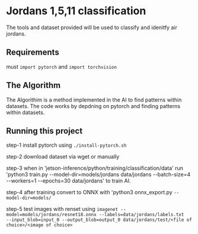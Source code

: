 # Jordans 1,5,11 classification

 The tools and dataset provided will be used to classify and idenitfy air jordans.

## Requirements

 must ``import pytorch`` and ```import torchvision``` 

## The Algorithm

The Algorithim is a method implemented in the AI to find patterns within datasets. The code works by depdning on pytorch and finding patterns within datasets.

## Running this project

step-1 install pytorch using ```./install-pytorch.sh```

step-2 download dataset via wget or manually 

step-3 when in 'jetson-inference/python/training/classification/data' run 'python3 train.py --model-dir=models/jordans data/jordans  --batch-size=4 --workers=1 --epochs=30 data/jordans' to train AI.

step-4 after training convert to ONNX with 'python3 onnx_export.py ```--model-dir=models/```

step-5 test images with renset using ```imagenet --model=models/jordans/resnet18.onnx --labels=data/jordans/labels.txt   --input_blob=input_0 --output_blob=output_0 data/jordans/test/<file of choice>/<image of choice>```

 
 
